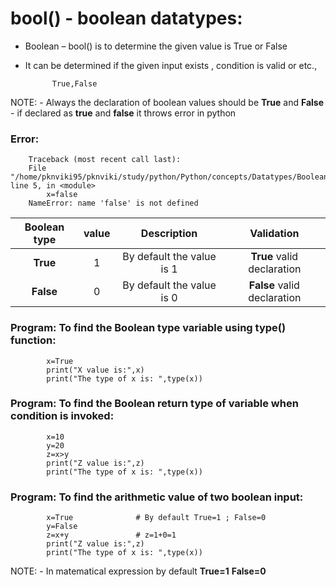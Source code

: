 # bool() - boolean datatypes:

- Boolean – bool() is to determine the given value is True or False
- It can be determined if the given input exists , condition is valid or etc.,

            True,False
                
NOTE:
    - Always the declaration of boolean values should be **True** and **False**
    - if declared as **true** and **false** it throws error in python

### Error:

        Traceback (most recent call last):
        File "/home/pknviki95/pknviki/study/python/Python/concepts/Datatypes/Boolean_datatypes/Boolean_type.py", line 5, in <module>
            x=false
        NameError: name 'false' is not defined

| Boolean type | value    | Description  | Validation |
| :---:   | :---: | :---: | :---: |
| **True** | 1   | By default the value is 1 | **True** valid declaration |
| **False**| 0    | By default the value is 0 | **False** valid declaration|

### Program: To find the Boolean type variable using type() function:

            x=True 
            print("X value is:",x)   
            print("The type of x is: ",type(x))

### Program: To find the Boolean return type of variable when condition is invoked:

            x=10
            y=20
            z=x>y 
            print("Z value is:",z)   
            print("The type of x is: ",type(x))

### Program: To find the arithmetic value of two boolean input:

            x=True              # By default True=1 ; False=0
            y=False
            z=x+y               # z=1+0=1    
            print("Z value is:",z)   
            print("The type of x is: ",type(x))

NOTE:
    - In matematical expression by default
            **True=1** 
            **False=0**

